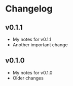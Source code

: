 # Changelog

## v0.1.1
- My notes for v0.1.1
- Another important change

## v0.1.0
- My notes for v0.1.0
- Older changes
